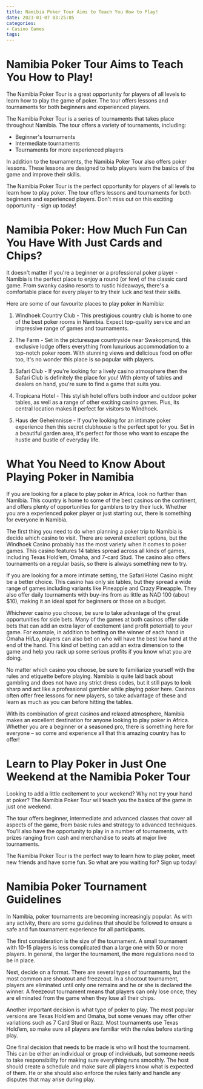```yaml
---
title: Namibia Poker Tour Aims to Teach You How to Play!
date: 2023-01-07 03:25:05
categories:
- Casino Games
tags:
---
```



#  Namibia Poker Tour Aims to Teach You How to Play!

The Namibia Poker Tour is a great opportunity for players of all levels to learn how to play the game of poker. The tour offers lessons and tournaments for both beginners and experienced players.

The Namibia Poker Tour is a series of tournaments that takes place throughout Namibia. The tour offers a variety of tournaments, including:

- Beginner's tournaments
- Intermediate tournaments
- Tournaments for more experienced players

In addition to the tournaments, the Namibia Poker Tour also offers poker lessons. These lessons are designed to help players learn the basics of the game and improve their skills.

The Namibia Poker Tour is the perfect opportunity for players of all levels to learn how to play poker. The tour offers lessons and tournaments for both beginners and experienced players. Don't miss out on this exciting opportunity - sign up today!

#  Namibia Poker: How Much Fun Can You Have With Just Cards and Chips?

It doesn't matter if you're a beginner or a professional poker player - Namibia is the perfect place to enjoy a round (or few) of the classic card game. From swanky casino resorts to rustic hideaways, there's a comfortable place for every player to try their luck and test their skills.

Here are some of our favourite places to play poker in Namibia:

1. Windhoek Country Club - This prestigious country club is home to one of the best poker rooms in Namibia. Expect top-quality service and an impressive range of games and tournaments.

2. The Farm - Set in the picturesque countryside near Swakopmund, this exclusive lodge offers everything from luxurious accommodation to a top-notch poker room. With stunning views and delicious food on offer too, it's no wonder this place is so popular with players.

3. Safari Club - If you're looking for a lively casino atmosphere then the Safari Club is definitely the place for you! With plenty of tables and dealers on hand, you're sure to find a game that suits you.

4. Tropicana Hotel - This stylish hotel offers both indoor and outdoor poker tables, as well as a range of other exciting casino games. Plus, its central location makes it perfect for visitors to Windhoek.

5. Haus der Geheimnisse - If you're looking for an intimate poker experience then this secret clubhouse is the perfect spot for you. Set in a beautiful garden area, it's perfect for those who want to escape the hustle and bustle of everyday life.

#  What You Need to Know About Playing Poker in Namibia 

If you are looking for a place to play poker in Africa, look no further than Namibia. This country is home to some of the best casinos on the continent, and offers plenty of opportunities for gamblers to try their luck. Whether you are a experienced poker player or just starting out, there is something for everyone in Namibia.

The first thing you need to do when planning a poker trip to Namibia is decide which casino to visit. There are several excellent options, but the Windhoek Casino probably has the most variety when it comes to poker games. This casino features 14 tables spread across all kinds of games, including Texas Hold’em, Omaha, and 7-card Stud. The casino also offers tournaments on a regular basis, so there is always something new to try.

If you are looking for a more intimate setting, the Safari Hotel Casino might be a better choice. This casino has only six tables, but they spread a wide range of games including variants like Pineapple and Crazy Pineapple. They also offer daily tournaments with buy-ins from as little as NAD 100 (about $10), making it an ideal spot for beginners or those on a budget.

Whichever casino you choose, be sure to take advantage of the great opportunities for side bets. Many of the games at both casinos offer side bets that can add an extra layer of excitement (and profit potential) to your game. For example, in addition to betting on the winner of each hand in Omaha Hi/Lo, players can also bet on who will have the best low hand at the end of the hand. This kind of betting can add an extra dimension to the game and help you rack up some serious profits if you know what you are doing.

No matter which casino you choose, be sure to familiarize yourself with the rules and etiquette before playing. Namibia is quite laid back about gambling and does not have any strict dress codes, but it still pays to look sharp and act like a professional gambler while playing poker here. Casinos often offer free lessons for new players, so take advantage of these and learn as much as you can before hitting the tables.

With its combination of great casinos and relaxed atmosphere, Namibia makes an excellent destination for anyone looking to play poker in Africa. Whether you are a beginner or a seasoned pro, there is something here for everyone – so come and experience all that this amazing country has to offer!

#  Learn to Play Poker in Just One Weekend at the Namibia Poker Tour 

Looking to add a little excitement to your weekend? Why not try your hand at poker? The Namibia Poker Tour will teach you the basics of the game in just one weekend.

The tour offers beginner, intermediate and advanced classes that cover all aspects of the game, from basic rules and strategy to advanced techniques. You’ll also have the opportunity to play in a number of tournaments, with prizes ranging from cash and merchandise to seats at major live tournaments.

The Namibia Poker Tour is the perfect way to learn how to play poker, meet new friends and have some fun. So what are you waiting for? Sign up today!

#  Namibia Poker Tournament Guidelines

In Namibia, poker tournaments are becoming increasingly popular. As with any activity, there are some guidelines that should be followed to ensure a safe and fun tournament experience for all participants.

The first consideration is the size of the tournament. A small tournament with 10-15 players is less complicated than a large one with 50 or more players. In general, the larger the tournament, the more regulations need to be in place.

Next, decide on a format. There are several types of tournaments, but the most common are shootout and freezeout. In a shootout tournament, players are eliminated until only one remains and he or she is declared the winner. A freezeout tournament means that players can only lose once; they are eliminated from the game when they lose all their chips.

Another important decision is what type of poker to play. The most popular versions are Texas Hold’em and Omaha, but some venues may offer other variations such as 7 Card Stud or Razz. Most tournaments use Texas Hold’em, so make sure all players are familiar with the rules before starting play.

One final decision that needs to be made is who will host the tournament. This can be either an individual or group of individuals, but someone needs to take responsibility for making sure everything runs smoothly. The host should create a schedule and make sure all players know what is expected of them. He or she should also enforce the rules fairly and handle any disputes that may arise during play.